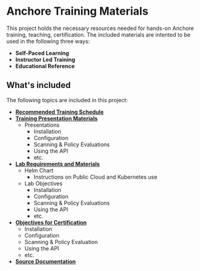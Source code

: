 # Anchore Training Materials

This project holds the necessary resources needed for hands-on Anchore training, teaching, certification. The included materials are intented to be used in the following three ways: 

- **Self-Paced Learning**
- **Instructor Led Training**
- **Educational Reference**

## What's included

The following topics are included in this project:

- [**Recommended Training Schedule**](https://github.com/valancej/Anchore-Product-Training/tree/master/schedule)
- [**Training Presentation Materials**](https://github.com/valancej/Anchore-Product-Training/tree/master/presentations)
  - Presentations
    - Installation
    - Configuration
    - Scanning & Policy Evaluations
    - Using the API
    - etc.
- [**Lab Requirements and Materials**](https://github.com/valancej/Anchore-Product-Training/tree/master/workshops)
  - Helm Chart
    - Instructions on Public Cloud and Kubernetes use
  - Lab Objectives
    - Installation
    - Configuration
    - Scanning & Policy Evaluations
    - Using the API
    - etc.
- [**Objectives for Certification**](https://github.com/valancej/Anchore-Product-Training/tree/master/certification)
  - Installation
  - Configuration
  - Scanning & Policy Evaluation
  - Using the API
  - etc.
- [**Source Documentation**](https://github.com/valancej/Anchore-Product-Training/tree/master/docs/raw_content)
